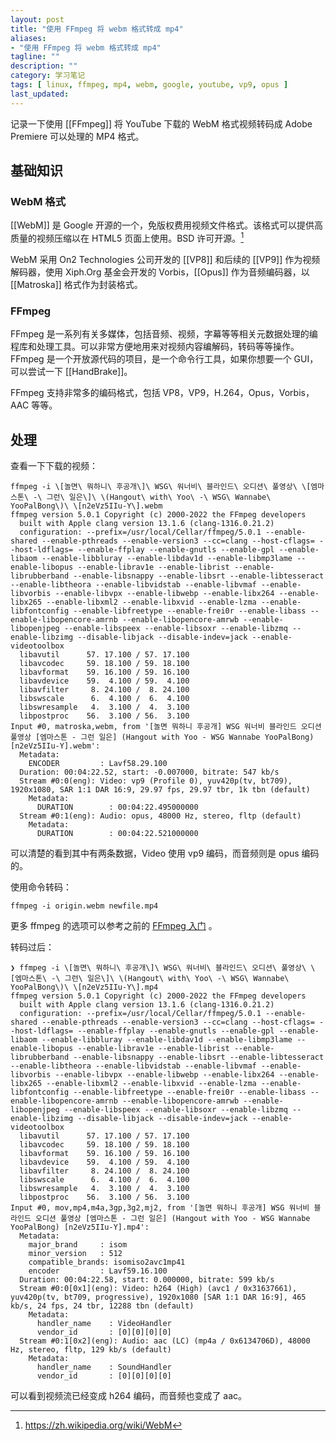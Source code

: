```yaml
---
layout: post
title: "使用 FFmpeg 将 webm 格式转成 mp4"
aliases:
- "使用 FFmpeg 将 webm 格式转成 mp4"
tagline: ""
description: ""
category: 学习笔记
tags: [ linux, ffmpeg, mp4, webm, google, youtube, vp9, opus ]
last_updated:
---
```


记录一下使用 [[FFmpeg]] 将 YouTube 下载的 WebM 格式视频转码成 Adobe Premiere 可以处理的 MP4 格式。

## 基础知识

### WebM 格式

[[WebM]] 是 Google 开源的一个，免版权费用视频文件格式。该格式可以提供高质量的视频压缩以在 HTML5 页面上使用。BSD 许可开源。[^wiki]

[^wiki]: <https://zh.wikipedia.org/wiki/WebM>

WebM 采用 On2 Technologies 公司开发的 [[VP8]] 和后续的 [[VP9]] 作为视频解码器，使用 Xiph.Org 基金会开发的 Vorbis，[[Opus]] 作为音频编码器，以 [[Matroska]] 格式作为封装格式。

### FFmpeg

FFmpeg 是一系列有关多媒体，包括音频、视频，字幕等等相关元数据处理的编程库和处理工具。可以非常方便地用来对视频内容编解码，转码等等操作。FFmpeg 是一个开放源代码的项目，是一个命令行工具，如果你想要一个 GUI，可以尝试一下 [[HandBrake]]。

FFmpeg 支持非常多的编码格式，包括 VP8，VP9，H.264，Opus，Vorbis，AAC 等等。

## 处理

查看一下下载的视频：

```
ffmpeg -i \[놀면\ 뭐하니\ 후공개\]\ WSG\ 워너비\ 블라인드\ 오디션\ 풀영상\ \[엠마스톤\ -\ 그런\ 일은\]\ \(Hangout\ with\ Yoo\ -\ WSG\ Wannabe\ YooPalBong\)\ \[n2eVz5IIu-Y\].webm
ffmpeg version 5.0.1 Copyright (c) 2000-2022 the FFmpeg developers
  built with Apple clang version 13.1.6 (clang-1316.0.21.2)
  configuration: --prefix=/usr/local/Cellar/ffmpeg/5.0.1 --enable-shared --enable-pthreads --enable-version3 --cc=clang --host-cflags= --host-ldflags= --enable-ffplay --enable-gnutls --enable-gpl --enable-libaom --enable-libbluray --enable-libdav1d --enable-libmp3lame --enable-libopus --enable-librav1e --enable-librist --enable-librubberband --enable-libsnappy --enable-libsrt --enable-libtesseract --enable-libtheora --enable-libvidstab --enable-libvmaf --enable-libvorbis --enable-libvpx --enable-libwebp --enable-libx264 --enable-libx265 --enable-libxml2 --enable-libxvid --enable-lzma --enable-libfontconfig --enable-libfreetype --enable-frei0r --enable-libass --enable-libopencore-amrnb --enable-libopencore-amrwb --enable-libopenjpeg --enable-libspeex --enable-libsoxr --enable-libzmq --enable-libzimg --disable-libjack --disable-indev=jack --enable-videotoolbox
  libavutil      57. 17.100 / 57. 17.100
  libavcodec     59. 18.100 / 59. 18.100
  libavformat    59. 16.100 / 59. 16.100
  libavdevice    59.  4.100 / 59.  4.100
  libavfilter     8. 24.100 /  8. 24.100
  libswscale      6.  4.100 /  6.  4.100
  libswresample   4.  3.100 /  4.  3.100
  libpostproc    56.  3.100 / 56.  3.100
Input #0, matroska,webm, from '[놀면 뭐하니 후공개] WSG 워너비 블라인드 오디션 풀영상 [엠마스톤 - 그런 일은] (Hangout with Yoo - WSG Wannabe YooPalBong) [n2eVz5IIu-Y].webm':
  Metadata:
    ENCODER         : Lavf58.29.100
  Duration: 00:04:22.52, start: -0.007000, bitrate: 547 kb/s
  Stream #0:0(eng): Video: vp9 (Profile 0), yuv420p(tv, bt709), 1920x1080, SAR 1:1 DAR 16:9, 29.97 fps, 29.97 tbr, 1k tbn (default)
    Metadata:
      DURATION        : 00:04:22.495000000
  Stream #0:1(eng): Audio: opus, 48000 Hz, stereo, fltp (default)
    Metadata:
      DURATION        : 00:04:22.521000000
```

可以清楚的看到其中有两条数据，Video 使用 vp9 编码，而音频则是 opus 编码的。

使用命令转码：

    ffmpeg -i origin.webm newfile.mp4

更多 ffmpeg 的选项可以参考之前的 [FFmpeg 入门](/post/2015/12/ffmpeg-first.html) 。

转码过后：

```
❯ ffmpeg -i \[놀면\ 뭐하니\ 후공개\]\ WSG\ 워너비\ 블라인드\ 오디션\ 풀영상\ \[엠마스톤\ -\ 그런\ 일은\]\ \(Hangout\ with\ Yoo\ -\ WSG\ Wannabe\ YooPalBong\)\ \[n2eVz5IIu-Y\].mp4
ffmpeg version 5.0.1 Copyright (c) 2000-2022 the FFmpeg developers
  built with Apple clang version 13.1.6 (clang-1316.0.21.2)
  configuration: --prefix=/usr/local/Cellar/ffmpeg/5.0.1 --enable-shared --enable-pthreads --enable-version3 --cc=clang --host-cflags= --host-ldflags= --enable-ffplay --enable-gnutls --enable-gpl --enable-libaom --enable-libbluray --enable-libdav1d --enable-libmp3lame --enable-libopus --enable-librav1e --enable-librist --enable-librubberband --enable-libsnappy --enable-libsrt --enable-libtesseract --enable-libtheora --enable-libvidstab --enable-libvmaf --enable-libvorbis --enable-libvpx --enable-libwebp --enable-libx264 --enable-libx265 --enable-libxml2 --enable-libxvid --enable-lzma --enable-libfontconfig --enable-libfreetype --enable-frei0r --enable-libass --enable-libopencore-amrnb --enable-libopencore-amrwb --enable-libopenjpeg --enable-libspeex --enable-libsoxr --enable-libzmq --enable-libzimg --disable-libjack --disable-indev=jack --enable-videotoolbox
  libavutil      57. 17.100 / 57. 17.100
  libavcodec     59. 18.100 / 59. 18.100
  libavformat    59. 16.100 / 59. 16.100
  libavdevice    59.  4.100 / 59.  4.100
  libavfilter     8. 24.100 /  8. 24.100
  libswscale      6.  4.100 /  6.  4.100
  libswresample   4.  3.100 /  4.  3.100
  libpostproc    56.  3.100 / 56.  3.100
Input #0, mov,mp4,m4a,3gp,3g2,mj2, from '[놀면 뭐하니 후공개] WSG 워너비 블라인드 오디션 풀영상 [엠마스톤 - 그런 일은] (Hangout with Yoo - WSG Wannabe YooPalBong) [n2eVz5IIu-Y].mp4':
  Metadata:
    major_brand     : isom
    minor_version   : 512
    compatible_brands: isomiso2avc1mp41
    encoder         : Lavf59.16.100
  Duration: 00:04:22.58, start: 0.000000, bitrate: 599 kb/s
  Stream #0:0[0x1](eng): Video: h264 (High) (avc1 / 0x31637661), yuv420p(tv, bt709, progressive), 1920x1080 [SAR 1:1 DAR 16:9], 465 kb/s, 24 fps, 24 tbr, 12288 tbn (default)
    Metadata:
      handler_name    : VideoHandler
      vendor_id       : [0][0][0][0]
  Stream #0:1[0x2](eng): Audio: aac (LC) (mp4a / 0x6134706D), 48000 Hz, stereo, fltp, 129 kb/s (default)
    Metadata:
      handler_name    : SoundHandler
      vendor_id       : [0][0][0][0]
```

可以看到视频流已经变成 h264 编码，而音频也变成了 aac。
